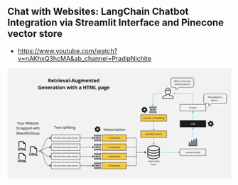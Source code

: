 ## Chat with Websites: LangChain Chatbot Integration via Streamlit Interface and Pinecone vector store

- https://www.youtube.com/watch?v=nAKhxQ3hcMA&ab_channel=PradipNichite


![RAG Diagram](docs/RAG_diagram.jpg)